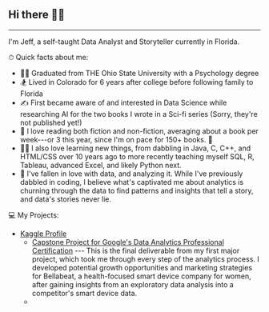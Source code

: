 ## Hi there 🙋‍♂️

---

I'm Jeff, a self-taught Data Analyst and Storyteller currently in Florida.

⏱ Quick facts about me:

- 👨‍🎓 Graduated from THE Ohio State University with a Psychology degree
- 🏂 Lived in Colorado for 6 years after college before following family to Florida
- ✍ First became aware of and interested in Data Science while researching AI for the two books I wrote in a Sci-fi series (Sorry, they're not published yet!)
- 📖 I love reading both fiction and non-fiction, averaging about a book per week---or 3 this year, since I'm on pace for 150+ books. 🤯
- 👨‍🏫 I also love learning new things, from dabbling in Java, C, C++, and HTML/CSS over 10 years ago to more recently teaching myself SQL, R, Tableau, advanced Excel, and likely Python next.
- 🔢 I've fallen in love with data, and analyzing it. While I've previously dabbled in coding, I believe what's captivated me about analytics is churning through the data to find patterns and insights that tell a story, and data's stories never lie.


💻 My Projects:

- [Kaggle Profile](https://www.kaggle.com/jeffellingham)
  - [Capstone Project for Google's Data Analytics Professional Certification](https://www.kaggle.com/code/jeffellingham/bellabeat-eda-project) --- This is the final
  deliverable from my first major project, which took me through every step of the analytics process. I developed potential growth opportunities and marketing strategies for Bellabeat, a health-focused smart device company for women, after gaining insights from an exploratory data analysis into a competitor's smart device data.
  - 
